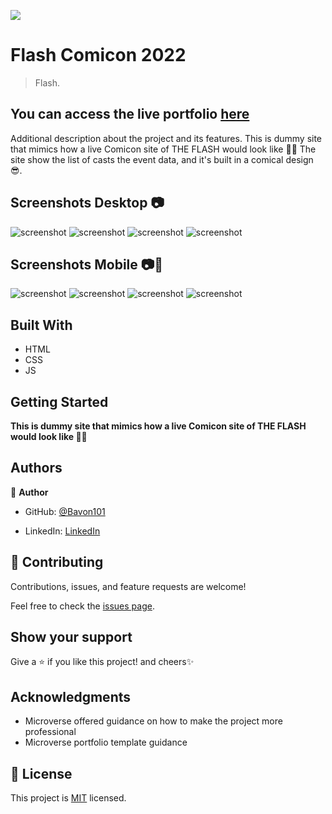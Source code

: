 ![](https://img.shields.io/badge/Microverse-blueviolet)

# Flash Comicon 2022

> Flash.
<!-- ![screenshot](./hello_microverse.png) -->

## You can access the live portfolio [here](https://bavon101.github.io/flash_comicon/)

Additional description about the project and its features.
This is dummy site that mimics how a live Comicon site of THE FLASH would look like 🐱‍🏍
The site show the list of casts the event data, and it's built in a comical design 😎.
## Screenshots Desktop 📷
![screenshot](./src/screenshots/home_1_0.PNG)
![screenshot](./src/screenshots/home_1_1.PNG)
![screenshot](./src/screenshots/about_1_0.PNG)
![screenshot](./src/screenshots/about_1_1.PNG)

## Screenshots Mobile 📷📲
![screenshot](./src/screenshots/home_0_0.PNG)
![screenshot](./src/screenshots/home_0_1.PNG)
![screenshot](./src/screenshots/about_0_0.PNG)
![screenshot](./src/screenshots/about_0_1.PNG)
## Built With

- HTML
- CSS
- JS



<!-- ## Live Demo -->

<!-- [Live Demo Link](https://livedemo.com) -->


## Getting Started

**This is dummy site that mimics how a live Comicon site of THE FLASH would look like 🐱‍🏍**



<!-- To get a local copy up and running follow these simple example steps.

### Prerequisites

### Setup

### Install

### Usage

### Run tests

### Deployment -->



## Authors

👤 **Author**

- GitHub: [@Bavon101](https://github.com/Bavon101)
<!-- - Twitter: [@twitterhandle](https://twitter.com/twitterhandle) -->
- LinkedIn: [LinkedIn](https://www.linkedin.com/in/akumu-bavon-335416193/)



## 🤝 Contributing

Contributions, issues, and feature requests are welcome!

Feel free to check the [issues page](../../issues/).

## Show your support

Give a ⭐️ if you like this project! and cheers✨

## Acknowledgments

- Microverse offered guidance on how to make the project more professional
- Microverse portfolio template guidance


## 📝 License

This project is [MIT](./MIT.md) licensed.

